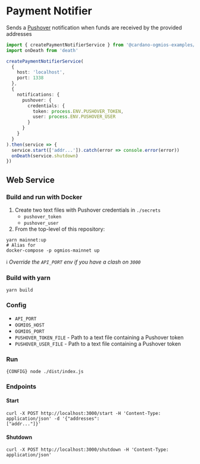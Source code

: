 # Payment Notifier
Sends a [Pushover](https://pushover.net/) notification when funds are received by the provided addresses

``` TypeScript
import { createPaymentNotifierService } from '@cardano-ogmios-examples/payment-notifier'
import onDeath from 'death'

createPaymentNotifierService(
  {
    host: 'localhost',
    port: 1338
  },
  {
    notifications: {
      pushover: {
        credentials: {
          token: process.ENV.PUSHOVER_TOKEN,
          user: process.ENV.PUSHOVER_USER
        }
      }
    }
  }
).then(service => {
  service.start(['addr...']).catch(error => console.error(error))
  onDeath(service.shutdown)
})
```

## Web Service

### Build and run with Docker
1. Create two text files with Pushover credentials in `./secrets`
   - `pushover_token`
   - `pushover_user`
2. From the top-level of this repository:
```console
yarn mainnet:up
# Alias for
docker-compose -p ogmios-mainnet up
```
:information_source: _Override the `API_PORT` env if you have a clash on `3000`_
### Build with yarn
```console
yarn build
```

### Config
- `API_PORT`
- `OGMIOS_HOST`
- `OGMIOS_PORT`
- `PUSHOVER_TOKEN_FILE` - Path to a text file containing a Pushover token 
- `PUSHOVER_USER_FILE` - Path to a text file containing a Pushover token

### Run
```console
{CONFIG} node ./dist/index.js
```

### Endpoints
#### Start
```console
curl -X POST http://localhost:3000/start -H 'Content-Type: application/json' -d '{"addresses": 
["addr..."]}'
```
#### Shutdown
```console
curl -X POST http://localhost:3000/shutdown -H 'Content-Type: application/json'
```